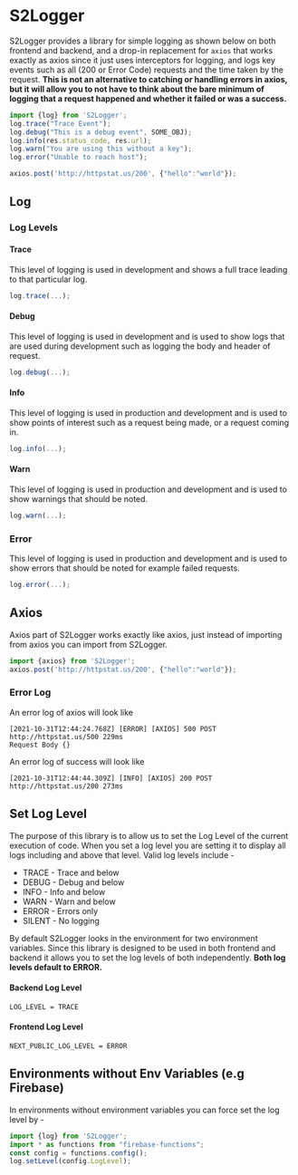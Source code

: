 # S2Logger
S2Logger provides a library for simple logging as shown below on both frontend and backend, and a drop-in replacement for ```axios``` that works exactly as axios since it just uses interceptors for logging, and logs key events such as all (200 or Error Code) requests and the time taken by the request. **This is not an alternative to catching or handling errors in axios, but it will allow you to not have to think about the bare minimum of logging that a request happened and whether it failed or was a success.**
```typescript
import {log} from 'S2Logger';
log.trace("Trace Event");
log.debug("This is a debug event", SOME_OBJ);
log.info(res.status_code, res.url);
log.warn("You are using this without a key");
log.error("Unable to reach host");
```

```javascript
axios.post('http://httpstat.us/200', {"hello":"world"});
```
## Log

### Log Levels
#### Trace
This level of logging is used in development and shows a full trace leading to that particular log.
```javascript
log.trace(...);
```
#### Debug
This level of logging is used in development and is used to show logs that are used during development such as logging the body and header of request.
```javascript
log.debug(...);
```
#### Info
This level of logging is used in production and development and is used to show points of interest such as a request being made, or a request coming in.
```javascript
log.info(...);
```
#### Warn
This level of logging is used in production and development and is used to show warnings that should be noted.
```javascript
log.warn(...);
```
### Error
This level of logging is used in production and development and is used to show errors that should be noted for example failed requests.
```javascript
log.error(...);
```

## Axios
Axios part of S2Logger works exactly like axios, just instead of importing from axios  you can import from S2Logger.

```javascript
import {axios} from 'S2Logger';
axios.post('http://httpstat.us/200', {"hello":"world"});
```

### Error Log
An error log of axios will look like
```
[2021-10-31T12:44:24.768Z] [ERROR] [AXIOS] 500 POST http://httpstat.us/500 229ms
Request Body {}
```

An error log of success will look like 
```
[2021-10-31T12:44:44.309Z] [INFO] [AXIOS] 200 POST http://httpstat.us/200 273ms
```

## Set Log Level
The purpose of this library is to allow us to set the Log Level of the current execution of code. When you set a log level you are setting it to display all logs including and above that level. Valid log levels include - 

 - TRACE - Trace and below
 - DEBUG - Debug and below
 - INFO - Info and below
 - WARN - Warn and below
 - ERROR - Errors only
 - SILENT - No logging

By default S2Logger looks in the environment for two environment variables. Since this library is designed to be used in both frontend and backend it allows you to set the log levels of both independently. **Both log levels default to ERROR.**
#### Backend Log Level 
```env
LOG_LEVEL = TRACE
```

#### Frontend Log Level
```env
NEXT_PUBLIC_LOG_LEVEL = ERROR
```

## Environments without Env Variables (e.g Firebase)
In environments without environment variables you can force set the log level by - 
```javascript
import {log} from 'S2Logger';
import * as functions from "firebase-functions";
const config = functions.config();
log.setLevel(config.LogLevel);

```
